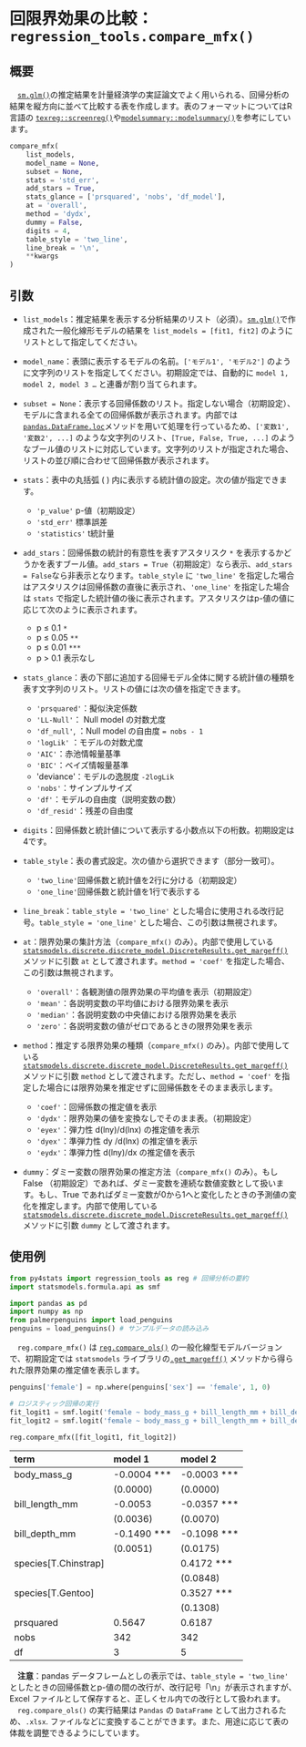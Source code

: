 # 回限界効果の比較：`regression_tools.compare_mfx()`

## 概要

　[`sm.glm()`](https://www.statsmodels.org/devel/generated/statsmodels.genmod.generalized_linear_model.GLM.html)の推定結果を計量経済学の実証論文でよく用いられる、回帰分析の結果を縦方向に並べて比較する表を作成します。表のフォーマットについてはR言語の [`texreg::screenreg()`](https://cran.r-project.org/web/packages/texreg/index.html)や[`modelsummary::modelsummary()`](https://modelsummary.com/man/modelsummary.html)を参考にしています。

```python
compare_mfx(
    list_models, 
    model_name = None,
    subset = None,
    stats = 'std_err',
    add_stars = True,
    stats_glance = ['prsquared', 'nobs', 'df_model'],
    at = 'overall',
    method = 'dydx',
    dummy = False,
    digits = 4, 
    table_style = 'two_line',
    line_break = '\n',
    **kwargs
)
```

## 引数

- `list_models`：推定結果を表示する分析結果のリスト（必須）。[`sm.glm()`](https://www.statsmodels.org/devel/generated/statsmodels.genmod.generalized_linear_model.GLM.html)で作成された一般化線形モデルの結果を `list_models = [fit1, fit2]` のようにリストとして指定してください。

- `model_name`：表頭に表示するモデルの名前。`['モデル1', 'モデル2']` のように文字列のリストを指定してください。初期設定では、自動的に `model 1, model 2, model 3 …` と連番が割り当てられます。

- `subset = None`：表示する回帰係数のリスト。指定しない場合（初期設定）、モデルに含まれる全ての回帰係数が表示されます。内部では[`pandas.DataFrame.loc`](https://pandas.pydata.org/docs/reference/api/pandas.DataFrame.loc.html)メソッドを用いて処理を行っているため、`['変数1', '変数2', ...]` のような文字列のリスト、`[True, False, True, ...]` のようなブール値のリストに対応しています。文字列のリストが指定された場合、リストの並び順に合わせて回帰係数が表示されます。

- `stats`：表中の丸括弧 ( ) 内に表示する統計値の設定。次の値が指定できます。
    - `'p_value'` p-値（初期設定）
    - `'std_err'` 標準誤差
    - `'statistics'` t統計量

- `add_stars`：回帰係数の統計的有意性を表すアスタリスク `*` を表示するかどうかを表すブール値。`add_stars = True`（初期設定）なら表示、`add_stars = False`なら非表示となります。`table_style` に `'two_line'` を指定した場合はアスタリスクは回帰係数の直後に表示され、`'one_line'` を指定した場合は `stats` で指定した統計値の後に表示されます。アスタリスクはp-値の値に応じて次のように表示されます。
    - p ≤ 0.1 `*`
    - p ≤ 0.05 `**`
    - p ≤ 0.01 `***`
    - p > 0.1 表示なし

- `stats_glance`：表の下部に追加する回帰モデル全体に関する統計値の種類を表す文字列のリスト。リストの値には次の値を指定できます。
    - `'prsquared'`：擬似決定係数
    - `'LL-Null'`： Null model の対数尤度
    - `'df_null'`, ：Null model の自由度 `= nobs - 1`
    - `'logLik'` ：モデルの対数尤度
    - `'AIC'`：赤池情報量基準
    - `'BIC'`：ベイズ情報量基準 
    - 'deviance'：モデルの逸脱度  `-2logLik`
    - `'nobs'`：サインプルサイズ
    - `'df'`：モデルの自由度（説明変数の数）
    - `'df_resid'`：残差の自由度 

- `digits`：回帰係数と統計値について表示する小数点以下の桁数。初期設定は4です。

- `table_style`：表の書式設定。次の値から選択できます（部分一致可）。
    - `'two_line'`回帰係数と統計値を2行に分ける（初期設定）
    - `'one_line'`回帰係数と統計値を1行で表示する
   
- `line_break`：`table_style = 'two_line'` とした場合に使用される改行記号。`table_style = 'one_line'` とした場合、この引数は無視されます。

- `at`：限界効果の集計方法（`compare_mfx()` のみ）。内部で使用している[`statsmodels.discrete.discrete_model.DiscreteResults.get_margeff()`](https://www.statsmodels.org/devel/generated/statsmodels.discrete.discrete_model.DiscreteResults.get_margeff.html) メソッドに引数 `at` として渡されます。`method = 'coef'` を指定した場合、この引数は無視されます。
    - `'overall'`：各観測値の限界効果の平均値を表示（初期設定）
    - `'mean'`：各説明変数の平均値における限界効果を表示
    - `'median'`：各説明変数の中央値における限界効果を表示
    - `'zero'`：各説明変数の値がゼロであるときの限界効果を表示

- `method`：推定する限界効果の種類（`compare_mfx()` のみ）。内部で使用している[`statsmodels.discrete.discrete_model.DiscreteResults.get_margeff()`](https://www.statsmodels.org/devel/generated/statsmodels.discrete.discrete_model.DiscreteResults.get_margeff.html) メソッドに引数 `method` として渡されます。ただし、`method = 'coef'` を指定した場合には限界効果を推定せずに回帰係数をそのまま表示します。
    - `'coef'`：回帰係数の推定値を表示
    - `'dydx'`：限界効果の値を変換なしでそのまま表。（初期設定）
    - `'eyex'`：弾力性 d(lny)/d(lnx) の推定値を表示
    - `'dyex'`：準弾力性 dy /d(lnx) の推定値を表示
    - `'eydx'`：準弾力性 d(lny)/dx の推定値を表示

- `dummy`：ダミー変数の限界効果の推定方法（`compare_mfx()` のみ）。もし False （初期設定）であれば、ダミー変数を連続な数値変数として扱います。もし、True であればダミー変数が0から1へと変化したときの予測値の変化を推定します。内部で使用している[`statsmodels.discrete.discrete_model.DiscreteResults.get_margeff()`](https://www.statsmodels.org/devel/generated/statsmodels.discrete.discrete_model.DiscreteResults.get_margeff.html) メソッドに引数 `dummy` として渡されます。

## 使用例

``` python
from py4stats import regression_tools as reg # 回帰分析の要約
import statsmodels.formula.api as smf

import pandas as pd
import numpy as np
from palmerpenguins import load_penguins
penguins = load_penguins() # サンプルデータの読み込み
```

　`reg.compare_mfx()` は [`reg.compare_ols()`](https://github.com/Hirototensho/Py4Stats/blob/main/man/compare_ols.md) の一般化線型モデルバージョンで、初期設定では `statsmodels` ライブラリの[`.get_margeff()`](https://www.statsmodels.org/dev/generated/statsmodels.discrete.discrete_model.DiscreteResults.get_margeff.html) メソッドから得られた限界効果の推定値を表示します。

```python
penguins['female'] = np.where(penguins['sex'] == 'female', 1, 0)

# ロジスティック回帰の実行
fit_logit1 = smf.logit('female ~ body_mass_g + bill_length_mm + bill_depth_mm', data = penguins).fit()
fit_logit2 = smf.logit('female ~ body_mass_g + bill_length_mm + bill_depth_mm + species', data = penguins).fit()

reg.compare_mfx([fit_logit1, fit_logit2])
```
| term                 | model 1     | model 2     |
|:---------------------|:------------|:------------|
| body_mass_g          | -0.0004 *** | -0.0003 *** |
|                      | (0.0000)    | (0.0000)    |
| bill_length_mm       | -0.0053     | -0.0357 *** |
|                      | (0.0036)    | (0.0070)    |
| bill_depth_mm        | -0.1490 *** | -0.1098 *** |
|                      | (0.0051)    | (0.0175)    |
| species[T.Chinstrap] |             | 0.4172 ***  |
|                      |             | (0.0848)    |
| species[T.Gentoo]    |             | 0.3527 ***  |
|                      |             | (0.1308)    |
| prsquared            | 0.5647      | 0.6187      |
| nobs                 | 342         | 342         |
| df                   | 3           | 5           |

　**注意**：pandas データフレームとしの表示では、`table_style = 'two_line'` としたときの回帰係数とp-値の間の改行が、改行記号「\n」が表示されますが、Excel ファイルとして保存すると、正しくセル内での改行として扱われます。  
　`reg.compare_ols()` の実行結果は `Pandas` の `DataFrame` として出力されるため、`.xlsx`. ファイルなどに変換することができます。また、用途に応じて表の体裁を調整できるようにしています。
